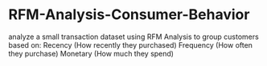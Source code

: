 # RFM-Analysis-Consumer-Behavior
analyze a small transaction dataset using RFM Analysis to group customers based on:  Recency (How recently they purchased)  Frequency (How often they purchase)  Monetary (How much they spend)
